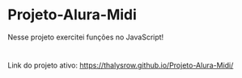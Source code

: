 # Projeto-Alura-Midi
Nesse projeto exercitei funções no JavaScript! 
#
Link do projeto ativo: https://thalysrow.github.io/Projeto-Alura-Midi/
